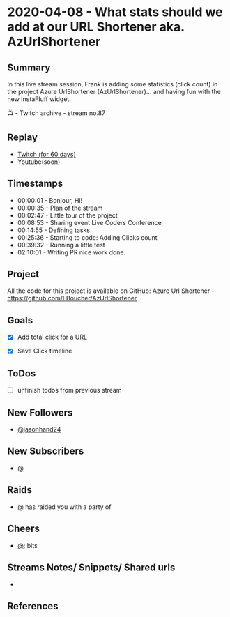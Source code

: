 
# 2020-04-08 - What stats should we add at our URL Shortener aka. AzUrlShortener

Summary
-------

In this live stream session, Frank is adding some statistics (click count) in the project Azure UrlShortener (AzUrlShortener)... and having fun with the new InstaFluff widget.

📺 - Twitch archive - stream no.87

Replay
------

- [Twitch (for 60 days)](https://www.twitch.tv/videos/)
- Youtube(soon)


Timestamps
--------

- 00:00:01 - Bonjour, Hi!
- 00:00:35 - Plan of the stream
- 00:02:47 - Little tour of the project
- 00:08:53 - Sharing event Live Coders Conference
- 00:14:55 - Defining tasks
- 00:25:36 - Starting to code: Adding Clicks count
- 00:39:32 - Running a little test
- 02:10:01 - Writing PR nice work done.


Project
-------

All the code for this project is available on GitHub: Azure Url Shortener - https://github.com/FBoucher/AzUrlShortener



Goals
-----

- [X] Add total click for a URL
- [X] Save Click timeline



ToDos
-----
- [ ] unfinish todos from previous stream


New Followers
-------------

- [@jasonhand24](https://www.twitch.tv/jasonhand24)


New Subscribers
---------------

- [@](https://www.twitch.tv/)


Raids
------

- [@](https://www.twitch.tv/) has raided you with a party of 



Cheers
------

- [@](https://www.twitch.tv/):  bits



Streams Notes/ Snippets/ Shared urls
-----------------------------------

- 


References
----------

